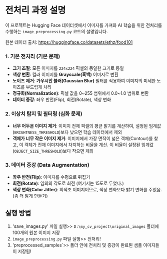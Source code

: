 # 전처리 과정 설명


이 프로젝트는 Hugging Face 데이터셋에서 이미지를 가져와 AI 학습을 위한 전처리를 수행하는 `image_preprocessing.py` 코드의 설명입니다. 

원본 데이터 출처: <https://huggingface.co/datasets/ethz/food101>



### 1. 기본 전처리 (기본 문제)

-   **크기 조절**: 모든 이미지를 `224x224` 픽셀의 동일한 크기로 통일
-   **색상 변환**: 컬러 이미지를 **Grayscale(흑백)** 이미지로 변환
-   **노이즈 제거**: **가우시안 블러(Gaussian Blur)** 필터를 적용하여 이미지의 미세한 노이즈를 부드럽게 처리
-   **정규화(Normalization)**: 픽셀 값을 0~255 범위에서 0.0~1.0 범위로 변환
-   **데이터 증강**: 좌우 반전(Flip), 회전(Rotate), 색상 변화


###  2. 이상치 탐지 및 필터링 (심화 문제)

-   **너무 어두운 이미지 제거**: 이미지 전체 픽셀의 평균 밝기를 계산하여, 설정된 임계값(`BRIGHTNESS_THRESHOLD`)보다 낮으면 학습 데이터에서 제외
-   **객체가 너무 작은 이미지 제거**: 이미지에서 가장 면적이 넓은 객체(Contour)를 찾고, 이 객체가 전체 이미지에서 차지하는 비율을 계산. 이 비율이 설정된 임계값(`OBJECT_SIZE_THRESHOLD`)보다 작으면 제외


### 3. 데이터 증강 (Data Augmentation)

-   **좌우 반전(Flip)**: 이미지를 수평으로 뒤집기
-   **회전(Rotate)**: 임의의 각도로 회전 (여기서는 15도로 두었다.)
-   **색상 변화(Color Jitter)**: 회색조 이미지이므로, 색상 변화보다 밝기 변화를 주었음. (좀 더 밝게 만들기)

  

## 실행 방법

1.  'save_images.py' 파일 실행>> `D:\my_cv_project\original_images` 폴더에 100개의 원본 이미지 저장
2.  `image_preprocessing.py` 파일 실행>> 전처리!
3.  'preprocessed_samples\`>> 폴더 안에 전처리 및 증강이 완료된 샘플 이미지들이 저장됨!
